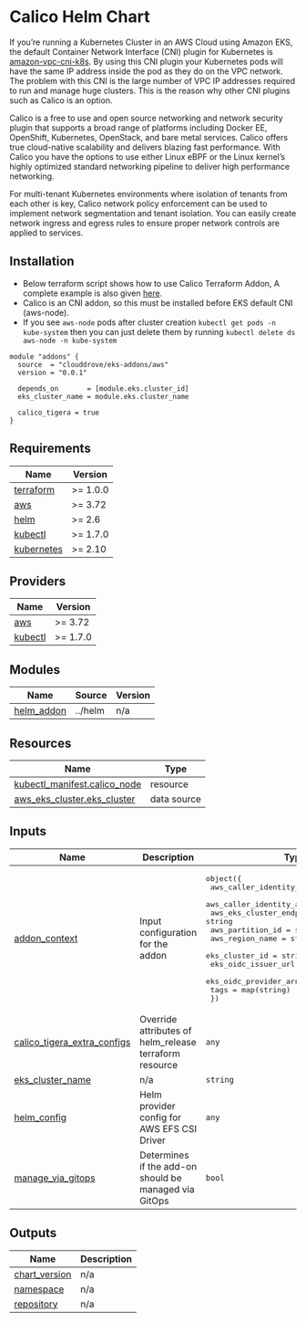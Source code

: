 # Calico Helm Chart

If you’re running a Kubernetes Cluster in an AWS Cloud using Amazon EKS, the default Container Network Interface (CNI) plugin for Kubernetes is  [amazon-vpc-cni-k8s](https://github.com/aws/amazon-vpc-cni-k8s). By using this CNI plugin your Kubernetes pods will have the same IP address inside the pod as they do on the VPC network. The problem with this CNI is the large number of VPC IP addresses required to run and manage huge clusters. This is the reason why other CNI plugins such as Calico is an option.


Calico is a free to use and open source networking and network security plugin that supports a broad range of platforms including Docker EE, OpenShift, Kubernetes, OpenStack, and bare metal services. Calico offers true cloud-native scalability and delivers blazing fast performance. With Calico you have the options to use either Linux eBPF or the Linux kernel’s highly optimized standard networking pipeline to deliver high performance networking.

For multi-tenant Kubernetes environments where isolation of tenants from each other is key, Calico network policy enforcement can be used to implement network segmentation and tenant isolation. You can easily create network ingress and egress rules to ensure proper network controls are applied to services.

## Installation
- Below terraform script shows how to use Calico Terraform Addon, A complete example is also given [here](https://github.com/clouddrove/terraform-helm-eks-addons/blob/master/_examples/complete/main.tf).
- Calico is an CNI addon, so this must be installed before EKS default CNI (aws-node). 
- If you see `aws-node` pods after cluster creation `kubectl get pods -n kube-system` then you can just delete them by running `kubectl delete ds aws-node -n kube-system`

```hcl
module "addons" {
  source  = "clouddrove/eks-addons/aws"
  version = "0.0.1"
  
  depends_on       = [module.eks.cluster_id]
  eks_cluster_name = module.eks.cluster_name

  calico_tigera = true
}
```

<!-- BEGINNING OF PRE-COMMIT-TERRAFORM DOCS HOOK -->
## Requirements

| Name | Version |
|------|---------|
| <a name="requirement_terraform"></a> [terraform](#requirement\_terraform) | >= 1.0.0 |
| <a name="requirement_aws"></a> [aws](#requirement\_aws) | >= 3.72 |
| <a name="requirement_helm"></a> [helm](#requirement\_helm) | >= 2.6 |
| <a name="requirement_kubectl"></a> [kubectl](#requirement\_kubectl) | >= 1.7.0 |
| <a name="requirement_kubernetes"></a> [kubernetes](#requirement\_kubernetes) | >= 2.10 |

## Providers

| Name | Version |
|------|---------|
| <a name="provider_aws"></a> [aws](#provider\_aws) | >= 3.72 |
| <a name="provider_kubectl"></a> [kubectl](#provider\_kubectl) | >= 1.7.0 |

## Modules

| Name | Source | Version |
|------|--------|---------|
| <a name="module_helm_addon"></a> [helm\_addon](#module\_helm\_addon) | ../helm | n/a |

## Resources

| Name | Type |
|------|------|
| [kubectl_manifest.calico_node](https://registry.terraform.io/providers/gavinbunney/kubectl/latest/docs/resources/manifest) | resource |
| [aws_eks_cluster.eks_cluster](https://registry.terraform.io/providers/hashicorp/aws/latest/docs/data-sources/eks_cluster) | data source |

## Inputs

| Name | Description | Type | Default | Required |
|------|-------------|------|---------|:--------:|
| <a name="input_addon_context"></a> [addon\_context](#input\_addon\_context) | Input configuration for the addon | <pre>object({<br>    aws_caller_identity_account_id = string<br>    aws_caller_identity_arn        = string<br>    aws_eks_cluster_endpoint       = string<br>    aws_partition_id               = string<br>    aws_region_name                = string<br>    eks_cluster_id                 = string<br>    eks_oidc_issuer_url            = string<br>    eks_oidc_provider_arn          = string<br>    tags                           = map(string)<br>  })</pre> | n/a | yes |
| <a name="input_calico_tigera_extra_configs"></a> [calico\_tigera\_extra\_configs](#input\_calico\_tigera\_extra\_configs) | Override attributes of helm\_release terraform resource | `any` | `{}` | no |
| <a name="input_eks_cluster_name"></a> [eks\_cluster\_name](#input\_eks\_cluster\_name) | n/a | `string` | `""` | no |
| <a name="input_helm_config"></a> [helm\_config](#input\_helm\_config) | Helm provider config for AWS EFS CSI Driver | `any` | `{}` | no |
| <a name="input_manage_via_gitops"></a> [manage\_via\_gitops](#input\_manage\_via\_gitops) | Determines if the add-on should be managed via GitOps | `bool` | `false` | no |

## Outputs

| Name | Description |
|------|-------------|
| <a name="output_chart_version"></a> [chart\_version](#output\_chart\_version) | n/a |
| <a name="output_namespace"></a> [namespace](#output\_namespace) | n/a |
| <a name="output_repository"></a> [repository](#output\_repository) | n/a |
<!-- END OF PRE-COMMIT-TERRAFORM DOCS HOOK -->
